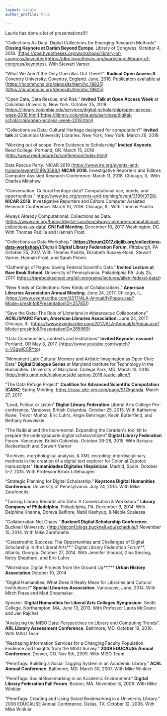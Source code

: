 ```yaml
---
layout: single
author_profile: true

---
```


Laurie has done a lot of presentations!!!!


"Collections As Data: Digital Collections for Emerging Research Methods" **Closing Keynote at Dariah Beyond Europe**. Library of Congress. October 4, 2018. [https://dbe.hypotheses.org/workshops/library-of-congress/keynotes](https://dbe.hypotheses.org/workshops/library-of-congress/keynotes). With Stewart Varner.

"What We Aren't the Only Guerrillas Out There?". **Radical Open Access II.** Coventry University. Coventry, England. June, 2018. Publication available at [https://hcommons.org/deposits/item/hc:19825](https://hcommons.org/deposits/item/hc:19825)

"Open Data, Data Rescue, and Risk." **Invited Talk at Open Access Week** at Columbia University. New York. October 25, 2018.[https://library.columbia.edu/services/digital-scholarship/open-access-week-2018.html](https://library.columbia.edu/services/digital-scholarship/open-access-week-2018.html)

“Collections as Data: Cultural Heritage designed for computation?” **Invited talk** at Columbia University Libraries. New York, New York. March 29, 2018

“Working out of scope: From Evidence to Scholarship” **Invited Keynote.** Reed College. Portland, OR. March 15, 2018 (<http://www.reed.edu/e2s/conference/index.html>)

Data Rescue Party. NICAR 2018 (<https://www.ire.org/events-and-training/event/3189/3589/>) **NICAR 2018.** Investigative Reporters and Editors Computer Assisted Research Conference. March 11, 2018. Chicago, IL. With Charles Minshew

 “Conversation: Cultural heritage data? Computational use, needs, and opportunities.” <https://www.ire.org/events-and-training/event/3189/3728/>. **NICAR 2018**. Investigative Reporters and Editors Computer Assisted Research Conference. March 10, 2018. Chicago, IL. With Thomas Padilla

Always Already Computational: Collections as Data. (<https://www.cni.org/topics/digital-curation/always-already-computational-collections-as-data>) **CNI Fall Meeting**. December 10, 2017. Washington, DC. With Thomas Padilla and Hannah Frost.

“Collections as Data Workshop.” ([**https://forum2017.diglib.org/collections-data-workshop/)**](https://forum2017.diglib.org/collections-data-workshop/)/Digital) **Digital Library Federation** **Forum**. Pittsburgh, PA October 25, 2017. With Thomas Padilla, Elizabeth Russey-Roke, Stewart Varner, Hannah Frost, and Sarah Potvin.

“Gatherings of Pages: Saving Federal Scientific Data.” **Invited Lecture at Rare Book School**. University of Pennsylvania. Philadelphia PA. July 25, 2017. (https://rarebookschool.org/all-programs/lectures/allen-federal-data/)

“New Kinds of Collections: New Kinds of Collaborations.” **American Libraries Association Annual Meeting**. June 24, 2017. Chicago, IL. (<https://www.eventscribe.com/2017/ALA-Annual/fsPopup.asp?Mode=presInfo&PresentationID=257851>)

“Save the Data: The Role of Librarians in #datarescue Collaborations” **ACRL/SPARC Forum, American Libraries Association.** June 24, 2017. Chicago, IL. (<https://www.eventscribe.com/2017/ALA-Annual/fsPopup.asp?Mode=presInfo&PresentationID=265969>)

“Data Communities, contexts and institutions” **Invited Keynote. csvconf**. Portland, OR May 3, 2017. (https://www.youtube.com/watch?v=V2gwi0CRYto)

“Monument Lab: Cultural Memory and Artistic Imagination as Open Civic Data” **Digital Dialogue Series** at Maryland Institute for Technology in the Humanities. University of Maryland. College Park, MD. March 13, 2018. (<http://mith.umd.edu/dialogues/dd-spring-2018-laurie-allen/>)

“The Data Refuge Project” **Coalition for Advanced Scientific Computation (CASC**) Spring Meeting. <https://casc.site-ym.com/page/S17Agenda>. March 27, 2017

“Lead, Follow, or Listen” **Digital Library Federation** Liberal Arts College Pre-conference. Vancover, British Columbia. October 25, 2015. With Katherine Rowe, Trevor Muñoz, Eric Luhrs, Angie Behringer, Kevin Butterfield, and Bethany Nowviskie.

“The Radical and the Incremental: Expanding the librarian's tool kit to prepare the undergraduate digital scholar/citizen” **Digital Library Federation** Forum. Vancouver, British Columbia. October 26-28, 2015. With Barbara Rockenbach and Stewart Varner

“Archives, morphological analysis, & XML encoding: interdisciplinary methods in the creation of a digital text explorer for Colonial Zapotec manuscripts” **Humanidades Digitales Hispánicas**. Madrid, Spain. October 5-7, 2015. With Professor Brook Lillehaugen

“Strategic Planning for Digital Scholarship.” **Keystone Digital Humanities Conference**. University of Pennsylvania. July 24, 2015. With Mike Zarafonetis

“Turning Library Records into Data: A Conversation & Workshop.” **Library Company of Philadelphia**. Philadelphia, PA. December 9, 2014. With Delphine Khanna, Doreva Belfiore, Nabil Kashyup, & Nicole Scalessa

“Collaboration Not Chaos.” **Bucknell Digital Scholarship Conference**. Bucknell University. (http://dsconf.blogs.bucknell.edu/schedule/)
  November 15, 2014. With Mike Zarafonetis

“Catastrophic Success: The Opportunities and Challenges of Digital Scholarship in the Liberal Arts**.” Digital Library Federation Forum**, Atlanta, Georgia. October 27, 2014. With Jennifer Vinopal, Gina Siesing, Kelcy Shepherd, and Eric Luhrs

“Workshop: Digital Projects from the Ground Up**.”** **Urban History Association** October 10, 2014

 “Digital Humanities: What Does It Really Mean for Libraries and Cultural Institutions?” **Special Libraries Association**. Vancouver, June, 2014. With Mitch Fraas and Matt Shoemaker.

Speaker. **Digital Humanities for Liberal Arts Colleges Symposium**. Smith College. Northampton, MA. June 13, 2013. With Professor Laura McGrane and Jen Rajchel

“Analyzing the MISO Data: Perspectives on Library and Computing Trends”. **ARL Library Assessment Conference**. Baltimore, MD. October 19, 2010. With MISO Team

"Reshaping Information Services for a Changing Faculty Population: Evidence and Insights from the MISO Survey." **2009 EDUCAUSE Annual Conference**. Denver, CO. Nov 5th, 2009. With MISO Team

 “PennTags: Building a Social Tagging System in an Academic Library.” **ACRL Annual Conference**. Baltimore, MD. March 30, 2007. With Mike Winkler

 “PennTags: Social Bookmarking in an Academic Environment.” **Digital Library Federation Fall Forum**. Boston, MA. November 8, 2006. With Mike Winkler

 “PennTags: Creating and Using Social Bookmarking in a University Library.” 2006 EDUCAUSE Annual Conference. Dallas, TX. October 12, 2006. With Mike Winkler
